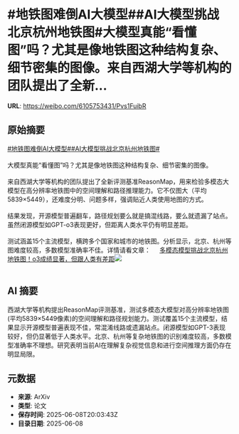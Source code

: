 # #地铁图难倒AI大模型##AI大模型挑战北京杭州地铁图#大模型真能“看懂图”吗？尤其是像地铁图这种结构复杂、细节密集的图像。来自西湖大学等机构的团队提出了全新...

**URL**: https://weibo.com/6105753431/Pvs1FuibR

## 原始摘要

<a href="https://m.weibo.cn/search?containerid=231522type%3D1%26t%3D10%26q%3D%23%E5%9C%B0%E9%93%81%E5%9B%BE%E9%9A%BE%E5%80%92AI%E5%A4%A7%E6%A8%A1%E5%9E%8B%23&amp;extparam=%23%E5%9C%B0%E9%93%81%E5%9B%BE%E9%9A%BE%E5%80%92AI%E5%A4%A7%E6%A8%A1%E5%9E%8B%23" data-hide=""><span class="surl-text">#地铁图难倒AI大模型#</span></a><a href="https://m.weibo.cn/search?containerid=231522type%3D1%26t%3D10%26q%3D%23AI%E5%A4%A7%E6%A8%A1%E5%9E%8B%E6%8C%91%E6%88%98%E5%8C%97%E4%BA%AC%E6%9D%AD%E5%B7%9E%E5%9C%B0%E9%93%81%E5%9B%BE%23&amp;extparam=%23AI%E5%A4%A7%E6%A8%A1%E5%9E%8B%E6%8C%91%E6%88%98%E5%8C%97%E4%BA%AC%E6%9D%AD%E5%B7%9E%E5%9C%B0%E9%93%81%E5%9B%BE%23" data-hide=""><span class="surl-text">#AI大模型挑战北京杭州地铁图#</span></a><br><br>大模型真能“看懂图”吗？尤其是像地铁图这种结构复杂、细节密集的图像。<br><br>来自西湖大学等机构的团队提出了全新评测基准ReasonMap，用来检验多模态大模型在高分辨率地铁图中的空间理解和路径推理能力。它不仅图大（平均5839×5449），还难度分明、问题多样，强调贴近人类使用地图的方式。<br><br>结果发现，开源模型普遍翻车，路径规划要么就是搞混线路，要么就遗漏了站点。虽然闭源模型如GPT-o3表现更好，但距离人类水平仍有明显差距。<br><br>测试涵盖15个主流模型，横跨多个国家和城市的地铁图。分析显示，北京、杭州等图难度较高，多数模型准确率不佳。详情请看文章： <a href="https://weibo.com/ttarticle/p/show?id=2309405174959034466686" data-hide=""><span class="url-icon"><img style="width: 1rem;height: 1rem" src="https://h5.sinaimg.cn/upload/2015/09/25/3/timeline_card_small_article_default.png" referrerpolicy="no-referrer"></span><span class="surl-text">多模态模型挑战北京杭州地铁图！o3成绩显著，但跟人类有差距</span></a><img style="" src="https://tvax3.sinaimg.cn/large/006Fd7o3ly1i26wvo1qofj30rs0fmadc.jpg" referrerpolicy="no-referrer"><br><br>

## AI 摘要

西湖大学等机构提出ReasonMap评测基准，测试多模态大模型对高分辨率地铁图(平均5839×5449像素)的空间理解和路径规划能力。测试覆盖15个主流模型，结果显示开源模型普遍表现不佳，常混淆线路或遗漏站点。闭源模型如GPT-3表现较好，但仍显著低于人类水平。北京、杭州等复杂地铁图的识别难度较高，多数模型准确率不理想。研究表明当前AI在理解复杂视觉信息和进行空间推理方面仍存在明显局限。

## 元数据

- **来源**: ArXiv
- **类型**: 论文
- **保存时间**: 2025-06-08T20:03:43Z
- **目录日期**: 2025-06-08
